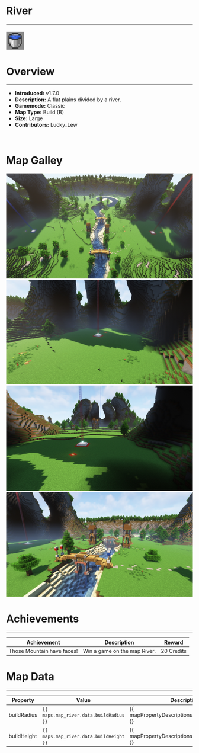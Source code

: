 <!-- replace _map_ with the actual map name -->
<!-- change gamemode type for the Map data description  -->
# River

***

#### ![rivericon](../assets/maps/river/river-icon.jpg)

# Overview
***
- **Introduced:** v1.7.0
- **Description:** A flat plains divided by a river.
- **Gamemode:** Classic
- **Map Type:** Build (B)
- **Size:** Large
- **Contributors:** Lucky_Lew

<br />  

# Map Galley
![River - Overview](../assets/maps/river/river-overview.jpg '')
![River - Beacon1](../assets/maps/river/river-beacon.jpg '')
![River - Beacon2](../assets/maps/river/river-back_beacon.jpg '')
![River - Middle](../assets/maps/river/river-middle.jpg '')

# Achievements
***

| Achievement | Description | Reward |
| ----- | ----- | ------ |
| Those Mountain have faces! | Win a game on the map River. | 20 Credits |



# Map Data
***

| Property | Value | Description |
| ----------- | ----------- | ------ |
| buildRadius |`{{ maps.map_river.data.buildRadius }}`| {{ mapPropertyDescriptions.buildRadius.classic }} |
| buildHeight |`{{ maps.map_river.data.buildHeight }}`| {{ mapPropertyDescriptions.buildHeight.classic }} |